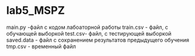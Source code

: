 # lab5_MSPZ
main.py -файл с кодом лабоаторной работы
train.csv - файл, с обучающей выборкой
test.csv- файл, с тестирующей выборкой
saved.data - файл с сохранением результатов предыдущего обучения
tmp.csv - временный файл

